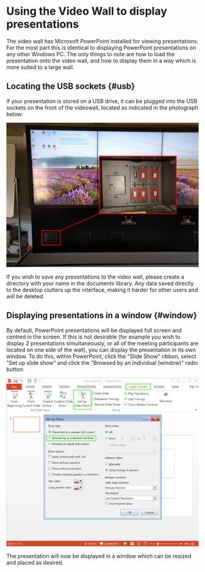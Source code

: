 # Using the Video Wall to display presentations

The video wall has Microsoft PowerPoint installed for viewing presentations.  For the most part this is identical to displaying PowerPoint presentations on any other Windows PC.  The only things to note are how to load the presentation onto the video wall, and how to display them in a way which is more suited to a large wall.

## Locating the USB sockets {#usb}
If your presentation is stored on a USB drive, it can be plugged into the USB sockets on the front of the videowall, located as indicated in the photograph below:

![Location of the USB sockets](images/usb_location.jpg)

If you wish to save any presentations to the video wall, please create a directory with your name in the documents library.  Any data saved directly to the desktop clutters up the interface, making it harder for other users and *will* be deleted.

## Displaying presentations in a window {#window}

By default, PowerPoint presentations will be displayed full screen and centred in the screen.  If this is not desirable (for example you wish to display 2 presentations simultaneously, or all of the meeting participants are located on one side of the wall), you can display the presentation in its own window.  To do this, within PowerPoint, click the "Slide Show" ribbon, select "Set up slide show" and click the "Browsed by an individual (window)" radio button:

![Displaying presentations in a window](images/ppt_window.png)

The presentation will now be displayed in a window which can be resized and placed as desired.
